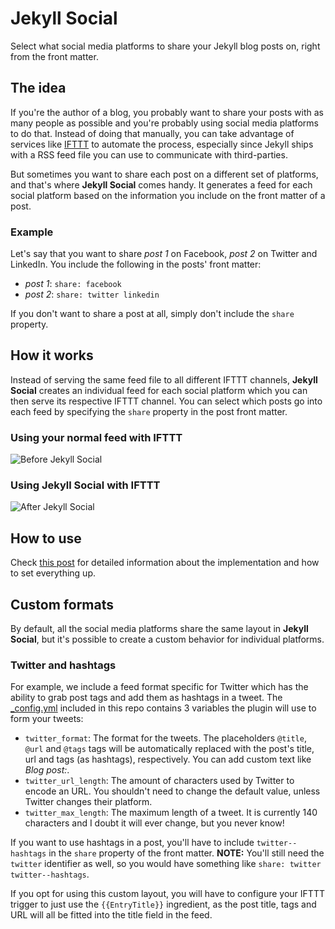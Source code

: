 # Jekyll Social
Select what social media platforms to share your Jekyll blog posts on, right from the front matter.

## The idea
If you're the author of a blog, you probably want to share your posts with as many people as possible and you're probably using social media platforms to do that. Instead of doing that manually, you can take advantage of services like [IFTTT](https://ifttt.com/) to automate the process, especially since Jekyll ships with a RSS feed file you can use to communicate with third-parties.

But sometimes you want to share each post on a different set of platforms, and that's where **Jekyll Social** comes handy. It generates a feed for each social platform based on the information you include on the front matter of a post.

### Example
Let's say that you want to share *post 1* on Facebook, *post 2* on Twitter and LinkedIn. You include the following in the posts' front matter:

- *post 1*: `share: facebook`
- *post 2*: `share: twitter linkedin`

If you don't want to share a post at all, simply don't include the `share` property.

## How it works
Instead of serving the same feed file to all different IFTTT channels, **Jekyll Social** creates an individual feed for each social platform which you can then serve its respective IFTTT channel. You can select which posts go into each feed by specifying the `share` property in the post front matter.

### Using your normal feed with IFTTT
![Before Jekyll Social](https://raw.githubusercontent.com/eduardoboucas/jekyll-social/master/jekyll-social-1.png)

### Using Jekyll Social with IFTTT
![After Jekyll Social](https://raw.githubusercontent.com/eduardoboucas/jekyll-social/master/jekyll-social-2.png)

## How to use
Check [this post](http://#) for detailed information about the implementation and how to set everything up.

## Custom formats
By default, all the social media platforms share the same layout in **Jekyll Social**, but it's possible to create a custom behavior for individual platforms. 

### Twitter and hashtags
For example, we include a feed format specific for Twitter which has the ability to grab post tags and add them as hashtags in a tweet. The [_config.yml](https://github.com/eduardoboucas/jekyll-social/blob/master/_config.yml) included in this repo contains 3 variables the plugin will use to form your tweets:

- `twitter_format`: The format for the tweets. The placeholders `@title`, `@url` and `@tags` tags will be automatically replaced with the post's title, url and tags (as hashtags), respectively. You can add custom text like *Blog post:*.
- `twitter_url_length`: The amount of characters used by Twitter to encode an URL. You shouldn't need to change the default value, unless Twitter changes their platform.
- `twitter_max_length`: The maximum length of a tweet. It is currently 140 characters and I doubt it will ever change, but you never know!

If you want to use hashtags in a post, you'll have to include `twitter--hashtags` in the `share` property of the front matter. **NOTE:** You'll still need the `twitter` identifier as well, so you would have something like `share: twitter twitter--hashtags`.

If you opt for using this custom layout, you will have to configure your IFTTT trigger to just use the `{{EntryTitle}}` ingredient, as the post title, tags and URL will all be fitted into the title field in the feed.
